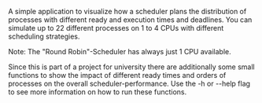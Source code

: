 

A simple application to visualize how a scheduler plans the distribution of processes with different ready and execution times and deadlines. You can simulate up to 22 different processes on 1 to 4 CPUs with different scheduling strategies.

Note: The "Round Robin"-Scheduler has always just 1 CPU available.

Since this is part of a project for university there are additionally some small functions to show the impact of different ready times and orders of processes on the overall scheduler-performance. Use the -h or --help flag to see more information on how to run these functions.
